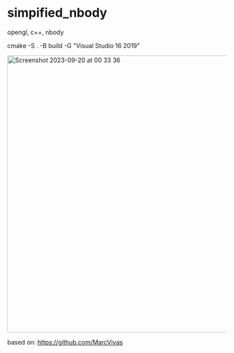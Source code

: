 # simpified_nbody
opengl, c++, nbody 



cmake -S . -B build -G "Visual Studio 16 2019"

<img width="635" alt="Screenshot 2023-09-20 at 00 33 36" src="https://github.com/tempdeltavalue/simpified_nbody/assets/36921178/d85dd123-6923-46d0-9b44-6212173fc4e5">


based on:
https://github.com/MarcVivas



